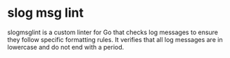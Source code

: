 # slog msg lint

slogmsglint is a custom linter for Go that checks log messages to ensure they follow specific formatting rules. It verifies that all log messages are in lowercase and do not end with a period.


